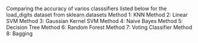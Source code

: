 Comparing the accuracy of varios classsifiers listed below for the load_digits dataset from sklearn.datasets
Method 1: KNN
Method 2: Linear SVM
Method 3: Gaussian Kernel SVM
Method 4: Naive Bayes
Method 5: Decision Tree
Method 6: Random Forest
Method 7: Voting Classifier
Method 8: Bagging
